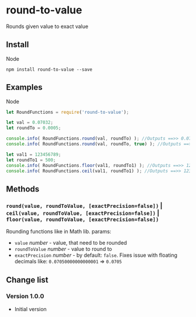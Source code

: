 # round-to-value

Rounds given value to exact value

## Install

Node

```
npm install round-to-value --save
```

## Examples

Node

```javascript
let RoundFunctions = require('round-to-value');

let val = 0.07032;
let roundTo = 0.0005;

console.info( RoundFunctions.round(val, roundTo) ); //Outputs ==>> 0.07050000000000001
console.info( RoundFunctions.round(val, roundTo, true) ); //Outputs ==>> 0.0705

let val1 = 123456789;
let roundTo1 = 500;
console.info( RoundFunctions.floor(val1, roundTo1) ); //Outputs ==>> 123456500
console.info( RoundFunctions.ceil(val1, roundTo1) ); //Outputs ==>> 123457000
```

## Methods

### `round(value, roundToValue, [exactPrecision=false])` | `ceil(value, roundToValue, [exactPrecision=false])` | `floor(value, roundToValue, [exactPrecision=false])`

Rounding functions like in Math lib. params:

* `value` *number* - value, that need to be rounded
* `roundToValue` *number* - value to round to
* `exactPrecision` *number* - by default: `false`. Fixes issue with floating decimals like: `0.07050000000000001` => `0.0705`

## Change list

### Version 1.0.0

* Initial version